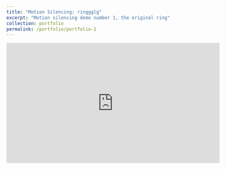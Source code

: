 ```yaml
---
title: "Motion Silencing: ringgglg"
excerpt: "Motion silencing demo number 1, the original ring"
collection: portfolio
permalink: /portfolio/portfolio-1
---
```

<iframe width="560" height="315" src="https://www.youtube.com/embed/lxRvutfvl0Y" title="YouTube video player" frameborder="0" allow="accelerometer; autoplay; clipboard-write; encrypted-media; gyroscope; picture-in-picture; web-share" allowfullscreen></iframe>

